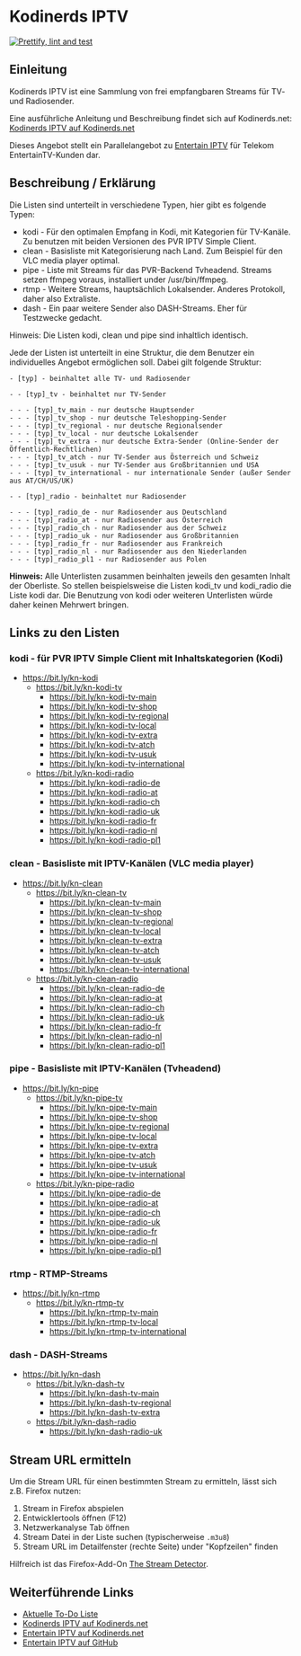 # Kodinerds IPTV

[![Prettify, lint and test](https://github.com/jnk22/kodinerds-iptv/actions/workflows/ci.yml/badge.svg)](https://github.com/jnk22/kodinerds-iptv/actions/workflows/ci.yml)

## Einleitung

Kodinerds IPTV ist eine Sammlung von frei empfangbaren Streams für TV- und Radiosender.

Eine ausführliche Anleitung und Beschreibung findet sich auf Kodinerds.net:
[Kodinerds IPTV auf Kodinerds.net](https://www.kodinerds.net/index.php/Thread/56713/)

Dieses Angebot stellt ein Parallelangebot zu
[Entertain IPTV](https://github.com/jnk22/entertain-iptv) für Telekom
EntertainTV-Kunden dar.

## Beschreibung / Erklärung

Die Listen sind unterteilt in verschiedene Typen, hier gibt es folgende Typen:

- kodi - Für den optimalen Empfang in Kodi, mit Kategorien für TV-Kanäle. Zu
  benutzen mit beiden Versionen des PVR IPTV Simple Client.
- clean - Basisliste mit Kategorisierung nach Land. Zum Beispiel für den
  VLC media player optimal.
- pipe - Liste mit Streams für das PVR-Backend Tvheadend. Streams setzen ffmpeg
  voraus, installiert under /usr/bin/ffmpeg.
- rtmp - Weitere Streams, hauptsächlich Lokalsender. Anderes Protokoll, daher
  also Extraliste.
- dash - Ein paar weitere Sender also DASH-Streams. Eher für Testzwecke gedacht.

Hinweis: Die Listen kodi, clean und pipe sind inhaltlich identisch.

Jede der Listen ist unterteilt in eine Struktur, die dem Benutzer ein
individuelles Angebot ermöglichen soll.
Dabei gilt folgende Struktur:

```text
- [typ] - beinhaltet alle TV- und Radiosender

- - [typ]_tv - beinhaltet nur TV-Sender

- - - [typ]_tv_main - nur deutsche Hauptsender
- - - [typ]_tv_shop - nur deutsche Teleshopping-Sender
- - - [typ]_tv_regional - nur deutsche Regionalsender
- - - [typ]_tv_local - nur deutsche Lokalsender
- - - [typ]_tv_extra - nur deutsche Extra-Sender (Online-Sender der Öffentlich-Rechtlichen)
- - - [typ]_tv_atch - nur TV-Sender aus Österreich und Schweiz
- - - [typ]_tv_usuk - nur TV-Sender aus Großbritannien und USA
- - - [typ]_tv_international - nur internationale Sender (außer Sender aus AT/CH/US/UK)

- - [typ]_radio - beinhaltet nur Radiosender

- - - [typ]_radio_de - nur Radiosender aus Deutschland
- - - [typ]_radio_at - nur Radiosender aus Österreich
- - - [typ]_radio_ch - nur Radiosender aus der Schweiz
- - - [typ]_radio_uk - nur Radiosender aus Großbritannien
- - - [typ]_radio_fr - nur Radiosender aus Frankreich
- - - [typ]_radio_nl - nur Radiosender aus den Niederlanden
- - - [typ]_radio_pl1 - nur Radiosender aus Polen
```

**Hinweis:**
Alle Unterlisten zusammen beinhalten jeweils den gesamten Inhalt der Oberliste.
So stellen beispielsweise die Listen kodi_tv und kodi_radio die Liste kodi dar.
Die Benutzung von kodi oder weiteren Unterlisten würde daher keinen Mehrwert bringen.

## Links zu den Listen

### kodi - für PVR IPTV Simple Client mit Inhaltskategorien (Kodi)

- https://bit.ly/kn-kodi
  - https://bit.ly/kn-kodi-tv
    - https://bit.ly/kn-kodi-tv-main
    - https://bit.ly/kn-kodi-tv-shop
    - https://bit.ly/kn-kodi-tv-regional
    - https://bit.ly/kn-kodi-tv-local
    - https://bit.ly/kn-kodi-tv-extra
    - https://bit.ly/kn-kodi-tv-atch
    - https://bit.ly/kn-kodi-tv-usuk
    - https://bit.ly/kn-kodi-tv-international
  - https://bit.ly/kn-kodi-radio
    - https://bit.ly/kn-kodi-radio-de
    - https://bit.ly/kn-kodi-radio-at
    - https://bit.ly/kn-kodi-radio-ch
    - https://bit.ly/kn-kodi-radio-uk
    - https://bit.ly/kn-kodi-radio-fr
    - https://bit.ly/kn-kodi-radio-nl
    - https://bit.ly/kn-kodi-radio-pl1

### clean - Basisliste mit IPTV-Kanälen (VLC media player)

- https://bit.ly/kn-clean
  - https://bit.ly/kn-clean-tv
    - https://bit.ly/kn-clean-tv-main
    - https://bit.ly/kn-clean-tv-shop
    - https://bit.ly/kn-clean-tv-regional
    - https://bit.ly/kn-clean-tv-local
    - https://bit.ly/kn-clean-tv-extra
    - https://bit.ly/kn-clean-tv-atch
    - https://bit.ly/kn-clean-tv-usuk
    - https://bit.ly/kn-clean-tv-international
  - https://bit.ly/kn-clean-radio
    - https://bit.ly/kn-clean-radio-de
    - https://bit.ly/kn-clean-radio-at
    - https://bit.ly/kn-clean-radio-ch
    - https://bit.ly/kn-clean-radio-uk
    - https://bit.ly/kn-clean-radio-fr
    - https://bit.ly/kn-clean-radio-nl
    - https://bit.ly/kn-clean-radio-pl1

### pipe - Basisliste mit IPTV-Kanälen (Tvheadend)

- https://bit.ly/kn-pipe
  - https://bit.ly/kn-pipe-tv
    - https://bit.ly/kn-pipe-tv-main
    - https://bit.ly/kn-pipe-tv-shop
    - https://bit.ly/kn-pipe-tv-regional
    - https://bit.ly/kn-pipe-tv-local
    - https://bit.ly/kn-pipe-tv-extra
    - https://bit.ly/kn-pipe-tv-atch
    - https://bit.ly/kn-pipe-tv-usuk
    - https://bit.ly/kn-pipe-tv-international
  - https://bit.ly/kn-pipe-radio
    - https://bit.ly/kn-pipe-radio-de
    - https://bit.ly/kn-pipe-radio-at
    - https://bit.ly/kn-pipe-radio-ch
    - https://bit.ly/kn-pipe-radio-uk
    - https://bit.ly/kn-pipe-radio-fr
    - https://bit.ly/kn-pipe-radio-nl
    - https://bit.ly/kn-pipe-radio-pl1

### rtmp - RTMP-Streams

- https://bit.ly/kn-rtmp
  - https://bit.ly/kn-rtmp-tv
    - https://bit.ly/kn-rtmp-tv-main
    - https://bit.ly/kn-rtmp-tv-local
    - https://bit.ly/kn-rtmp-tv-international

### dash - DASH-Streams

- https://bit.ly/kn-dash
  - https://bit.ly/kn-dash-tv
    - https://bit.ly/kn-dash-tv-main
    - https://bit.ly/kn-dash-tv-regional
    - https://bit.ly/kn-dash-tv-extra
  - https://bit.ly/kn-dash-radio
    - https://bit.ly/kn-dash-radio-uk

## Stream URL ermitteln

Um die Stream URL für einen bestimmten Stream zu ermitteln, lässt sich z.B.
Firefox nutzen:

1. Stream in Firefox abspielen
2. Entwicklertools öffnen (F12)
3. Netzwerkanalyse Tab öffnen
4. Stream Datei in der Liste suchen (typischerweise `.m3u8`)
5. Stream URL im Detailfenster (rechte Seite) under "Kopfzeilen" finden

Hilfreich ist das Firefox-Add-On [The Stream Detector](https://addons.mozilla.org/de/firefox/addon/hls-stream-detector/).

## Weiterführende Links

- [Aktuelle To-Do Liste](https://github.com/jnk22/kodinerds-iptv/issues)
- [Kodinerds IPTV auf Kodinerds.net](https://www.kodinerds.net/index.php/Thread/56713/)
- [Entertain IPTV auf Kodinerds.net](https://www.kodinerds.net/index.php/Thread/58228/)
- [Entertain IPTV auf GitHub](https://github.com/jnk22/entertain-iptv)
